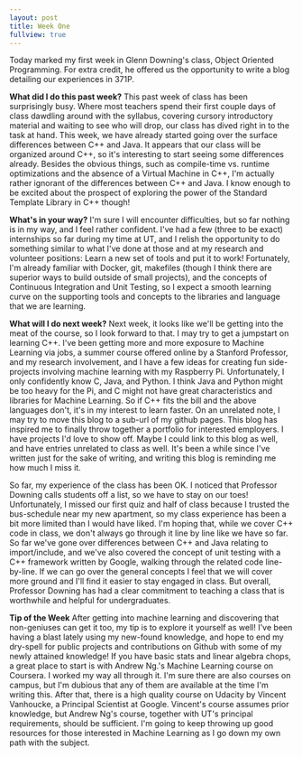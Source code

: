 ```yaml
---
layout: post
title: Week One
fullview: true
---
```

Today marked my first week in Glenn Downing's class, Object Oriented Programming. For extra credit, he offered us the opportunity to write a blog detailing our experiences in 371P. 

**What did I do this past week?**
This past week of class has been surprisingly busy. Where most teachers spend their first couple days of class dawdling around with the syllabus, covering cursory introductory material and waiting to see who will drop, our class has dived right in to the task at hand. This week, we have already started going over the surface differences between C++ and Java. It appears that our class will be organized around C++, so it's interesting to start seeing some differences already. Besides the obvious things, such as compile-time vs. runtime optimizations and the absence of a Virtual Machine in C++, I'm actually rather ignorant of the differences between C++ and Java. I know enough to be excited about the prospect of exploring the power of the Standard Template Library in C++ though!

**What's in your way?**
I'm sure I will encounter difficulties, but so far nothing is in my way, and I feel rather confident. I've had a few (three to be exact) internships so far during my time at UT, and I relish the opportunity to do something similar to what I've done at those and at my research and volunteer positions: Learn a new set of tools and put it to work! Fortunately, I'm already familiar with Docker, git, makefiles (though I think there are superior ways to build outside of small projects), and the concepts of Continuous Integration and Unit Testing, so I expect a smooth learning curve on the supporting tools and concepts to the libraries and language that we are learning. 

**What will I do next week?**
Next week, it looks like we'll be getting into the meat of the course, so I look forward to that. I may try to get a jumpstart on learning C++. I've been getting more and more exposure to Machine Learning via jobs, a summer course offered online by a Stanford Professor, and my research involvement, and I have a few ideas for creating fun side-projects involving machine learning with my Raspberry Pi. Unfortunately, I only confidently know C, Java, and Python. I think Java and Python might be too heavy for the Pi, and C might not have great characteristics and libraries for Machine Learning. So if C++ fits the bill and the above languages don't, it's in my interest to learn faster. On an unrelated note, I may try to move this blog to a sub-url of my github pages. This blog has inspired me to finally throw together a portfolio for interested employers. I have projects I'd love to show off. Maybe I could link to this blog as well, and have entries unrelated to class as well. It's been a while since I've written just for the sake of writing, and writing this blog is reminding me how much I miss it.

So far, my experience of the class has been OK. I noticed that Professor Downing calls students off a list, so we have to stay on our toes! Unfortunately, I missed our first quiz and half of class because I trusted the bus-schedule near my new apartment, so my class experience has been a bit more limited than I would have liked. I'm hoping that, while we cover C++ code in class, we don't always go through it line by line like we have so far. So far we've gone over differences between C++ and Java relating to import/include, and we've also covered the concept of unit testing with a C++ framework written by Google, walking through the related code line-by-line. If we can go over the general concepts I feel that we will cover more ground and I'll find it easier to stay engaged in class. But overall, Professor Downing has had a clear commitment to teaching a class that is worthwhile and helpful for undergraduates.

**Tip of the Week**
After getting into machine learning and discovering that non-geniuses can get it too, my tip is to explore it yourself as well! I've been having a blast lately using my new-found knowledge, and hope to end my dry-spell for public projects and contributions on Github with some of my newly attained knowledge! If you have basic stats and linear algebra chops, a great place to start is with Andrew Ng.'s Machine Learning course on Coursera. I worked my way all through it. I'm sure there are also courses on campus, but I'm dubious that any of them are available at the time I'm writing this. After that, there is a high quality course on Udacity by Vincent Vanhoucke, a Principal Scientist at Google. Vincent's course assumes prior knowledge, but Andrew Ng's course, together with UT's principal requirements, should be sufficient. I'm going to keep throwing up good resources for those interested in Machine Learning as I go down my own path with the subject.
